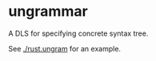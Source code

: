 # ungrammar

A DLS for specifying concrete syntax tree.

See [./rust.ungram](./rust.ungram) for an example.
